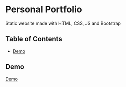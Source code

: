 # Personal Portfolio

Static website made with HTML, CSS, JS and Bootstrap

## Table of Contents

- [Demo](#demo)


## Demo
[Demo]([https://ahsankhan26.github.io/personal-portfolio](https://66d331ab694ce53257985b2e--gleaming-longma-091250.netlify.app/))



